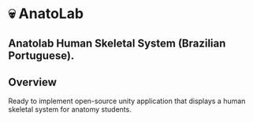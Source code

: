 # :skull: AnatoLab

## Anatolab Human Skeletal System (Brazilian Portuguese).

## Overview

Ready to implement open-source unity application that displays a human skeletal system for anatomy students.
